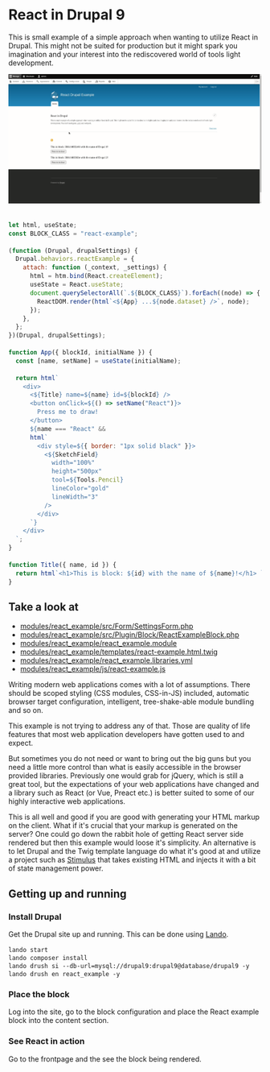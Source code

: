 # React in Drupal 9

This is small example of a simple approach when wanting to utilize React in Drupal.
This might not be suited for production but it might spark you imagination and your
interest into the rediscovered world of tools light development.

![React in Drupal example](https://raw.githubusercontent.com/reload/react-drupal-example/main/example_assets/react_in_drupal.gif)

```javascript

let html, useState;
const BLOCK_CLASS = "react-example";

(function (Drupal, drupalSettings) {
  Drupal.behaviors.reactExample = {
    attach: function (_context, _settings) {
      html = htm.bind(React.createElement);
      useState = React.useState;
      document.querySelectorAll(`.${BLOCK_CLASS}`).forEach((node) => {
        ReactDOM.render(html`<${App} ...${node.dataset} />`, node);
      });
    },
  };
})(Drupal, drupalSettings);

function App({ blockId, initialName }) {
  const [name, setName] = useState(initialName);

  return html`
    <div>
      <${Title} name=${name} id=${blockId} />
      <button onClick=${() => setName("React")}>
        Press me to draw!
      </button>
      ${name === "React" &&
      html`
        <div style=${{ border: "1px solid black" }}>
          <${SketchField}
            width="100%"
            height="500px"
            tool=${Tools.Pencil}
            lineColor="gold"
            lineWidth="3"
          />
        </div>
      `}
    </div>
  `;
}

function Title({ name, id }) {
  return html`<h1>This is block: ${id} with the name of ${name}!</h1> `;
}

```

## Take a look at

- [modules/react_example/src/Form/SettingsForm.php](web/modules/react_example/src/Form/SettingsForm.php)
- [modules/react_example/src/Plugin/Block/ReactExampleBlock.php](web/modules/react_example/src/Plugin/Block/ReactExampleBlock.php)
- [modules/react_example/react_example.module](web/modules/react_example/react_example.module)
- [modules/react_example/templates/react-example.html.twig](web/modules/react_example/templates/react-example.html.twig)
- [modules/react_example/react_example.libraries.yml](web/modules/react_example/react_example.libraries.yml)
- [modules/react_example/js/react-example.js](web/modules/react_example/js/react-example.js)

Writing modern web applications comes with a lot of assumptions.
There should be scoped styling (CSS modules, CSS-in-JS) included,
automatic browser target configuration, intelligent, tree-shake-able module
bundling and so on.

This example is not trying to address any of that. Those are quality of life
features that most web application developers have gotten used to and expect.

But sometimes you do not need or want to bring out the big guns but you need
a little more control than what is easily accessible in the browser provided
libraries. Previously one would grab for jQuery, which is still a great tool,
but the expectations of your web applications have changed and a library such as
React (or Vue, Preact etc.) is better suited to some of our highly interactive
web applications.

This is all well and good if you are good with generating your HTML markup on
the client. What if it's crucial that your markup is generated on the server?
One could go down the rabbit hole of getting React server side rendered but then
this example would loose it's simplicity.
An alternative is to let Drupal and the Twig template language do what it's
good at and utilize a project such as [Stimulus](https://stimulusjs.org/) that
takes existing HTML and injects it with a bit of state management power.

## Getting up and running

### Install Drupal
Get the Drupal site up and running. This can be done using [Lando](https://lando.dev).

```
lando start
lando composer install
lando drush si --db-url=mysql://drupal9:drupal9@database/drupal9 -y
lando drush en react_example -y
```

### Place the block

Log into the site, go to the block configuration and place the React example block into the content section.

### See React in action

Go to the frontpage and the see the block being rendered.
